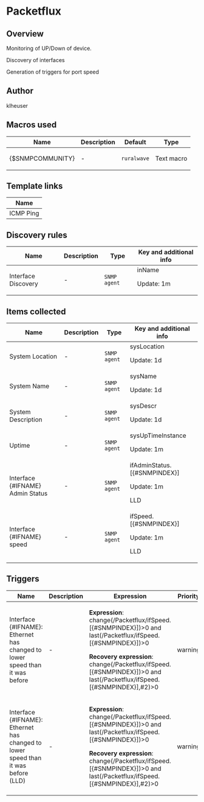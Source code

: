 # Packetflux

## Overview

Monitoring of UP/Down of device.


 


Discovery of interfaces


 


Generation of triggers for port speed



## Author

klheuser

## Macros used

|Name|Description|Default|Type|
|----|-----------|-------|----|
|{$SNMPCOMMUNITY}|<p>-</p>|`ruralwave`|Text macro|
## Template links

|Name|
|----|
|ICMP Ping|
## Discovery rules

|Name|Description|Type|Key and additional info|
|----|-----------|----|----|
|Interface Discovery|<p>-</p>|`SNMP agent`|inName<p>Update: 1m</p>|
## Items collected

|Name|Description|Type|Key and additional info|
|----|-----------|----|----|
|System Location|<p>-</p>|`SNMP agent`|sysLocation<p>Update: 1d</p>|
|System Name|<p>-</p>|`SNMP agent`|sysName<p>Update: 1d</p>|
|System Description|<p>-</p>|`SNMP agent`|sysDescr<p>Update: 1d</p>|
|Uptime|<p>-</p>|`SNMP agent`|sysUpTimeInstance<p>Update: 1m</p>|
|Interface {#IFNAME} Admin Status|<p>-</p>|`SNMP agent`|ifAdminStatus.[{#SNMPINDEX}]<p>Update: 1m</p><p>LLD</p>|
|Interface {#IFNAME} speed|<p>-</p>|`SNMP agent`|ifSpeed.[{#SNMPINDEX}]<p>Update: 1m</p><p>LLD</p>|
## Triggers

|Name|Description|Expression|Priority|
|----|-----------|----------|--------|
|Interface {#IFNAME}: Ethernet has changed to lower speed than it was before|<p>-</p>|<p>**Expression**: change(/Packetflux/ifSpeed.[{#SNMPINDEX}])>0 and last(/Packetflux/ifSpeed.[{#SNMPINDEX}])>0</p><p>**Recovery expression**: change(/Packetflux/ifSpeed.[{#SNMPINDEX}])>0 and last(/Packetflux/ifSpeed.[{#SNMPINDEX}],#2)>0</p>|warning|
|Interface {#IFNAME}: Ethernet has changed to lower speed than it was before (LLD)|<p>-</p>|<p>**Expression**: change(/Packetflux/ifSpeed.[{#SNMPINDEX}])>0 and last(/Packetflux/ifSpeed.[{#SNMPINDEX}])>0</p><p>**Recovery expression**: change(/Packetflux/ifSpeed.[{#SNMPINDEX}])>0 and last(/Packetflux/ifSpeed.[{#SNMPINDEX}],#2)>0</p>|warning|
